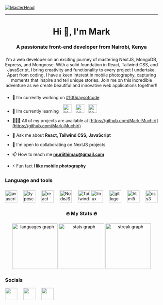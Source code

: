 [![MasterHead](https://repository-images.githubusercontent.com/588181932/e36ec678-7984-4cdd-8e4c-a3932772ff8e)]()

---
###

<h1 align="center">Hi 👋, I'm Mark</h1>

###

<h3 align="center">A passionate front-end developer from Nairobi, Kenya</h3>

###

<p align="center">I'm a web developer on an exciting journey of mastering NextJS, MongoDB, Express, and Mongoose. With a solid foundation in React, Tailwind CSS, and JavaScript, I bring creativity and functionality to every project I undertake. Apart from coding, I have a keen interest in mobile photography, capturing moments that inspire and tell unique stories. Join me on this incredible adventure as we create beautiful and innovative web applications together!!</p>

###

- 🔭 I’m currently working on [#100daysofcode](https://twitter.com/Mark_McCoder)

- 🌱 I’m currently learning <img src="https://cdn.jsdelivr.net/gh/devicons/devicon/icons/nextjs/nextjs-original.svg" height="28" style="padding-left:10;" alt="nextjs logo"  /> <img src="https://cdn.jsdelivr.net/gh/devicons/devicon/icons/mongodb/mongodb-original.svg" height="28" style="padding-left:10;" alt="nextjs logo"  /> <img src="https://cdn.jsdelivr.net/gh/devicons/devicon/icons/express/express-original.svg" height="28" style="padding-left:10;" alt="nextjs logo"  />

- 👨🏾‍💻 All of my projects are available at [https://github.com/Mark-Muchiri](https://github.com/Mark-Muchiri)

- 💬 Ask me about **React, Tailwind CSS, JavaScript**

- 🤝  I'm open to collaborating on NextJS projects

- 📫 How to reach me **muriithimac@gmail.com**

- ⚡ Fun fact **I like mobile photography**

###

<h3 align="left">Language and tools</h3>

###

<div align="left">
  <img src="https://cdn.jsdelivr.net/gh/devicons/devicon/icons/javascript/javascript-original.svg" height="40" alt="javascript logo"  />
  <img width="12" />
  <img src="https://cdn.jsdelivr.net/gh/devicons/devicon/icons/typescript/typescript-original.svg" height="40" alt="typescript logo"  />
  <img width="12" />
  <img src="https://cdn.jsdelivr.net/gh/devicons/devicon/icons/react/react-original.svg" height="40" alt="react logo"  />
  <img width="12" />
  <img src="https://raw.githubusercontent.com/danielcranney/readme-generator/main/public/icons/skills/nodejs-colored.svg"  height="40" alt="NodeJS" />
  <img width="12" />
  <img src="https://raw.githubusercontent.com/danielcranney/readme-generator/main/public/icons/skills/tailwindcss-colored.svg"  height="40" alt="TailwindCSS" />
  <img src="https://cdn.jsdelivr.net/gh/devicons/devicon/icons/linux/linux-original.svg" height="40" alt="linux logo"  />
  <img width="12" />
  <img src="https://cdn.jsdelivr.net/gh/devicons/devicon/icons/git/git-original.svg" height="40" alt="git logo"  />
  <img width="12" />
  <img src="https://cdn.jsdelivr.net/gh/devicons/devicon/icons/html5/html5-original.svg" height="40" alt="html5 logo"  />
  <img width="12" />
  <img src="https://cdn.jsdelivr.net/gh/devicons/devicon/icons/css3/css3-original.svg" height="40" alt="css3 logo"  />
</div>

###

<h3 align="center">🔥   My Stats   🔥</h3>

###

<div align="center">
  <img src="https://github-readme-stats.vercel.app/api/top-langs?username=Mark-Muchiri&locale=en&hide_title=true&layout=compact&card_width=320&langs_count=10&theme=codeSTACKr&hide_border=false&order=2" height="150" alt="languages graph"  />
  <img src="https://github-readme-stats.vercel.app/api?username=Mark-Muchiri&hide_title=true&hide_rank=false&show_icons=true&include_all_commits=true&count_private=true&disable_animations=false&theme=codeSTACKr&locale=en&hide_border=false&order=1" height="150" alt="stats graph"  />
  <img src="https://streak-stats.demolab.com?user=Mark-Muchiri&locale=en&mode=daily&theme=codeSTACKr&hide_border=true&border_radius=20&date_format=M j[, Y]&order=3" height="150" alt="streak graph"  />
</div>


### Socials

<img src="https://raw.githubusercontent.com/danielcranney/readme-generator/main/public/icons/socials/github-dark.svg"  height="40" /> <img width="12" /> <img src="https://raw.githubusercontent.com/danielcranney/readme-generator/main/public/icons/socials/instagram.svg"  height="40" /> <img width="12" /> <img src="https://raw.githubusercontent.com/danielcranney/readme-generator/main/public/icons/socials/twitter.svg"  height="40" />


###

<!--<img src="https://raw.githubusercontent.com/Mark-Muchiri/Mark-Muchiri/output/snake.svg" alt="Snake animation" />-->
<!--[Snake animation](https://github.com/Mark-Muchiri/Mark-Muchiri/blob/output/github-contribution-grid-snake.svg)-->

###

